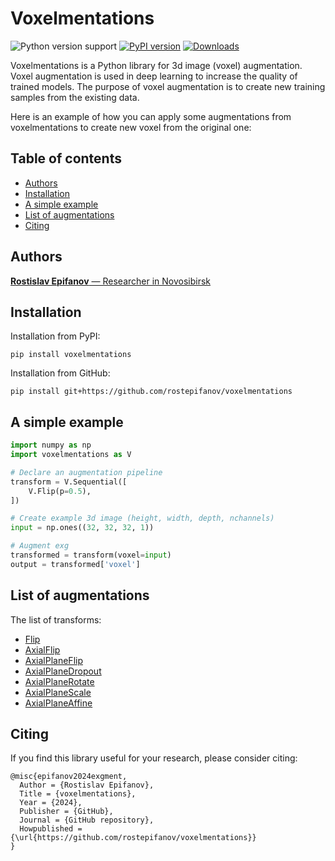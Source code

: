 # Voxelmentations

![Python version support](https://img.shields.io/pypi/pyversions/voxelmentations)
[![PyPI version](https://badge.fury.io/py/exgment.svg)](https://badge.fury.io/py/voxelmentations)
[![Downloads](https://pepy.tech/badge/exgment/month)](https://pepy.tech/project/voxelmentations?versions=0.0.*)

Voxelmentations is a Python library for 3d image (voxel) augmentation. Voxel augmentation is used in deep learning to increase the quality of trained models. The purpose of voxel augmentation is to create new training samples from the existing data.

Here is an example of how you can apply some augmentations from voxelmentations to create new voxel from the original one:

## Table of contents
- [Authors](#authors)
- [Installation](#installation)
- [A simple example](#a-simple-example)
- [List of augmentations](#list-of-augmentations)
- [Citing](#citing)

## Authors
[**Rostislav Epifanov** — Researcher in Novosibirsk]()

## Installation
Installation from PyPI:

```
pip install voxelmentations
```

Installation from GitHub:

```
pip install git+https://github.com/rostepifanov/voxelmentations
```

## A simple example
```python
import numpy as np
import voxelmentations as V

# Declare an augmentation pipeline
transform = V.Sequential([
    V.Flip(p=0.5),
])

# Create example 3d image (height, width, depth, nchannels)
input = np.ones((32, 32, 32, 1))

# Augment exg
transformed = transform(voxel=input)
output = transformed['voxel']
```

## List of augmentations

The list of transforms:

- [Flip]()
- [AxialFlip]()
- [AxialPlaneFlip]()
- [AxialPlaneDropout]()
- [AxialPlaneRotate]()
- [AxialPlaneScale]()
- [AxialPlaneAffine]()

## Citing

If you find this library useful for your research, please consider citing:

```
@misc{epifanov2024exgment,
  Author = {Rostislav Epifanov},
  Title = {voxelmentations},
  Year = {2024},
  Publisher = {GitHub},
  Journal = {GitHub repository},
  Howpublished = {\url{https://github.com/rostepifanov/voxelmentations}}
}
```
